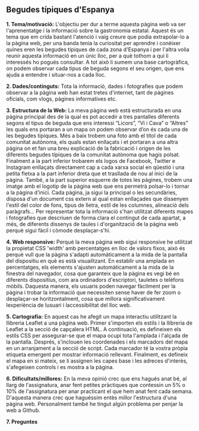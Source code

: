 ## Begudes típiques d'Espanya ## 

**1. Tema/motivació:**
L'objectiu per dur a terme aquesta pàgina web va ser l'aprenentatge i la informació sobre la gastronomia estatal. Aquest és un tema que em crida bastant l'atenció i vaig creure que podia extrapolar-lo a la pàgina web, per una banda tenia la curiositat per aprendre i conèixer quines eren les begudes típiques de cada zona d'Espanya i per l'altra volia reunir aquesta informació en un únic lloc, per a què tothom a qui li interessés ho pogués consultar. A tot això li sumem una base cartogràfica, on podem observar cada tipus de beguda segons el seu origen, que ens ajuda a entendre i situar-nos a cada lloc. 

**2. Dades/continguts:** 
Tota la informació, dades i fotografies que podem observar a la pàgina web han estat tretes d'internet, tant de pàgines oficials, com vlogs, pàgines informatives etc.

**3. Estructura de la Web:**
La meva pàgina web està estructurada en una pàgina principal des de la qual es pot accedir a tres pantalles diferents segons el tipus de beguda que ens interessi “Licors”, “Vi i Cava” o “Altres” les quals ens portaran a un mapa on podem observar d’on és cada una de les begudes típiques.
Més a baix trobem una foto amb el títol de cada comunitat autònoma, els quals estan enllaçats i et portaran a una altra pàgina on et fan una breu explicació de la fabricació i origen de les diferents begudes típiques de la comunitat autònoma que hagis polsat.
Finalment a la part inferior trobarem els logos de Facebook, Twitter e Instagram enllaçats directament cap a cada xarxa social en qüestió i una petita fletxa a la part inferior dreta que et trasllada de nou al inici de la pàgina.
També, a la part superior esquerre de totes les pàgines, trobem una imatge amb el logotip de la pàgina web que ens permetrà polsar-lo i tornar a la pàgina d’inici.
Cada pàgina, ja sigui la principal o les secundàries, disposa d'un document css extern al qual estan enllaçades que dissenyen l'estil del color de fons, tipus de lletra, estil de les columnes, alineació dels paràgrafs...
Per representar tota la informació s'han utilitzat diferents mapes i fotografies que descriuen de forma clara el contingut de cada apartat, a més, de diferents dissenys de taules i d'organització de la pàgina web perquè sigui fàcil i còmode desplaçar-s'hi.

**4. Web responsive:**
Perquè la meva pàgina web sigui responsive he utilitzat la propietat CSS 'width' amb percentatges en lloc de valors fixos, això és perquè vull que la pàgina s'adapti automàticament a la mida de la pantalla del dispositiu en què es està visualitzant.
En establir una amplada en percentatges, els elements s'ajusten automàticament a la mida de la finestra del navegador, cosa que garanteix que la pàgina es vegi bé en diferents dispositius, com ara ordinadors d'escriptori, tauletes o telèfons mòbils.
Daquesta manera, els usuaris poden navegar fàcilment per la pàgina i trobar la informació que necessiten sense haver de fer zoom o desplaçar-se horitzontalment, cosa que millora significativament lexperiència de lusuari i laccessibilitat del lloc web.

**5. Cartografia:**
En aquest cas he afegit un mapa interactiu utilitzant la llibreria Leaflet a una pàgina web.
Primer s'importen els estils i la llibreria de Leaflet a la secció de capçalera HTML. A continuació, es defineixen els estils CSS per assegurar-se que el mapa ocupi tota l'amplada i l'alçada de la pantalla.
Després, s'inclouen les coordenades i els marcadors del mapa en un arranjament a la secció de script. Cada marcador té la vostra pròpia etiqueta emergent per mostrar informació rellevant.
Finalment, es defineix el mapa en si mateix, se li assignen les capes base i les adreces d'interès, s'afegeixen controls i es mostra a la pàgina.

**6. Dificultats/millores:**
En la meva opinió crec que ens hagués anat bé, al llarg de l'assignatura, anar fent petites pràctiques que contessin un 5% o 10% de l'assignatura per anar practicant el que hem anat fent cada semana. D'aquesta manera crec que haguéssim entès millor l'estructura d'una pàgina web. Personalment també he tingut algún problema per penjar la web a Github.

**7. Preguntes**
